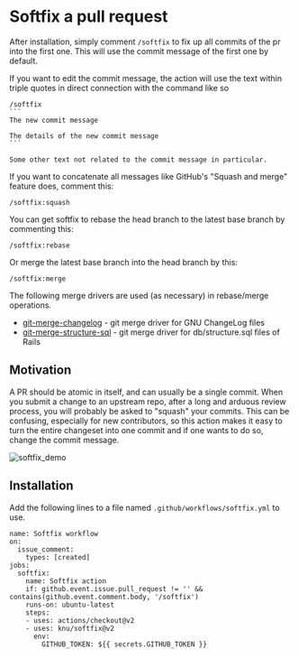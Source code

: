 # Softfix a pull request
After installation, simply comment `/softfix` to fix up all commits of the pr into the first one. This will use the commit message of the first one by default.

If you want to edit the commit message, the action will use the text within triple quotes in direct connection with the command like so

````
/softfix
```
The new commit message

The details of the new commit message
```

Some other text not related to the commit message in particular.
````

If you want to concatenate all messages like GitHub's "Squash and merge" feature does, comment this:

```
/softfix:squash
```

You can get softfix to rebase the head branch to the latest base branch by commenting this:

```
/softfix:rebase
```

Or merge the latest base branch into the head branch by this:

```
/softfix:merge
```

The following merge drivers are used (as necessary) in rebase/merge operations.

- [git-merge-changelog](http://manpages.ubuntu.com/manpages/focal/man1/git-merge-changelog.1.html) - git merge driver for GNU ChangeLog files
- [git-merge-structure-sql](https://github.com/knu/git-merge-structure-sql) - git merge driver for db/structure.sql files of Rails

## Motivation
A PR should be atomic in itself, and can usually be a single commit. When you submit a change to an upstream repo, after a long and arduous review process, you will probably be asked to "squash" your commits. This can be confusing, especially for new contributors, so this action makes it easy to turn the entire changeset into one commit and if one wants to do so, change the commit message.

![softfix_demo](img/softfix_demo.png)

## Installation
Add the following lines to a file named `.github/workflows/softfix.yml` to use.
```
name: Softfix workflow
on: 
  issue_comment:
    types: [created]
jobs:
  softfix:
    name: Softfix action
    if: github.event.issue.pull_request != '' && contains(github.event.comment.body, '/softfix')
    runs-on: ubuntu-latest
    steps:
    - uses: actions/checkout@v2
    - uses: knu/softfix@v2
      env:
        GITHUB_TOKEN: ${{ secrets.GITHUB_TOKEN }}
```

